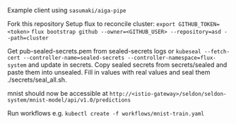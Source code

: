 Example client using `sasumaki/aiga-pipe`

Fork this repository
Setup flux to reconcile cluster:
`export GITHUB_TOKEN=<token>`
`flux bootstrap github --owner=<GITHUB_USER> --repository=asd --path=cluster`


Get pub-sealed-secrets.pem from sealed-secrets logs or `kubeseal --fetch-cert --controller-name=sealed-secrets --controller-namespace=flux-system` and update in secrets.
Copy sealed secrets from secrets/sealed and paste them into unsealed. Fill in values with real values and seal them ./secrets/seal_all.sh.


mnist should now be accessible at `http://<istio-gateway>/seldon/seldon-system/mnist-model/api/v1.0/predictions`

Run workflows e.g. `kubectl create -f workflows/mnist-train.yaml`